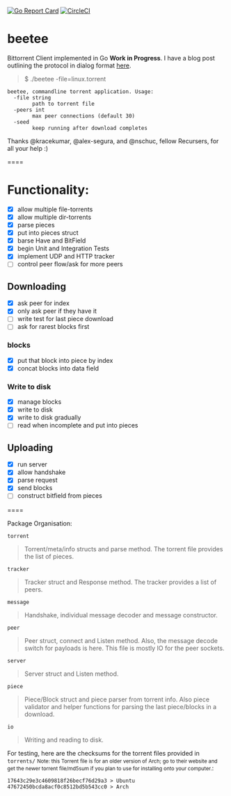 [![Go Report Card](https://goreportcard.com/badge/github.com/polypmer/beetee)](https://goreportcard.com/report/github.com/polypmer/beetee) [![CircleCI](https://circleci.com/gh/polypmer/beetee.svg?style=shield)](https://circleci.com/gh/polypmer/beetee)

# beetee

Bittorrent Client implemented in Go **Work in Progress**. I have a blog post outlining the protocol in dialog format [here](http://another.workingagenda.com/blog/post/d1alog/).

> $ ./beetee -file=linux.torrent

    beetee, commandline torrent application. Usage:
      -file string
            path to torrent file
      -peers int
            max peer connections (default 30)
      -seed
            keep running after download completes


Thanks @kracekumar, @alex-segura, and @nschuc, fellow Recursers, for all your help :)

====

# Functionality:

- [x] allow multiple file-torrents
- [x] allow multiple dir-torrents
- [x] parse pieces
- [x] put into pieces struct
- [x] barse Have and BitField
- [x] begin Unit and Integration Tests
- [x] implement UDP and HTTP tracker
- [ ] control peer flow/ask for more peers

## Downloading

- [x] ask peer for index
- [x] only ask peer if they have it
- [ ] write test for last piece download
- [ ] ask for rarest blocks first

### blocks

- [x] put that block into piece by index
- [x] concat blocks into data field

### Write to disk

- [x] manage blocks
- [x] write to disk
- [x] write to disk gradually
- [ ] read when incomplete and put into pieces

## Uploading

- [x] run server
- [x] allow handshake
- [x] parse request
- [x] send blocks
- [ ] construct bitfield from pieces

====

Package Organisation:

`torrent`

> Torrent/meta/info structs and parse method. The torrent file provides the list of pieces.

`tracker`

> Tracker struct and Response method. The tracker provides a list of peers.

`message`

> Handshake, individual message decoder and message constructor.

`peer`

> Peer struct, connect and Listen method. Also, the message decode switch for payloads is here. This file is mostly IO for the peer sockets.

`server`

> Server struct and Listen method.

`piece`

> Piece/Block struct and piece parser from torrent info. Also piece validator and helper functions for parsing the last piece/blocks in a download.

`io`

> Writing and reading to disk.


For testing, here are the checksums for the torrent files provided in `torrents/` <small>Note: this Torrent file is for an older version of Arch; go to their website and get the newer torrent file/md5sum if you plan to use for installing onto your computer.</small>:

    17643c29e3c4609818f26becf76d29a3 > Ubuntu
    47672450bcda8acf0c8512bd5b543cc0 > Arch

